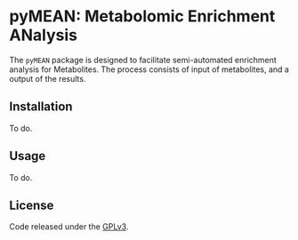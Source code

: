 # pyMEAN: Metabolomic Enrichment ANalysis

The ```pyMEAN``` package is designed to facilitate semi-automated enrichment analysis
for Metabolites. The process consists of input of metabolites, and a output of the results.

## Installation

To do.

## Usage

To do.

## License

Code released under the [GPLv3](https://github.com/KeironO/pymetabenrichanalysis/blob/master/LICENSE).

